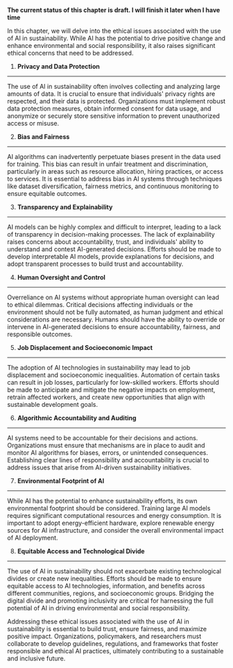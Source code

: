 **The current status of this chapter is draft. I will finish it later when I have time**

In this chapter, we will delve into the ethical issues associated with the use of AI in sustainability. While AI has the potential to drive positive change and enhance environmental and social responsibility, it also raises significant ethical concerns that need to be addressed.

1. **Privacy and Data Protection**
----------------------------------

The use of AI in sustainability often involves collecting and analyzing large amounts of data. It is crucial to ensure that individuals' privacy rights are respected, and their data is protected. Organizations must implement robust data protection measures, obtain informed consent for data usage, and anonymize or securely store sensitive information to prevent unauthorized access or misuse.

2. **Bias and Fairness**
------------------------

AI algorithms can inadvertently perpetuate biases present in the data used for training. This bias can result in unfair treatment and discrimination, particularly in areas such as resource allocation, hiring practices, or access to services. It is essential to address bias in AI systems through techniques like dataset diversification, fairness metrics, and continuous monitoring to ensure equitable outcomes.

3. **Transparency and Explainability**
--------------------------------------

AI models can be highly complex and difficult to interpret, leading to a lack of transparency in decision-making processes. The lack of explainability raises concerns about accountability, trust, and individuals' ability to understand and contest AI-generated decisions. Efforts should be made to develop interpretable AI models, provide explanations for decisions, and adopt transparent processes to build trust and accountability.

4. **Human Oversight and Control**
----------------------------------

Overreliance on AI systems without appropriate human oversight can lead to ethical dilemmas. Critical decisions affecting individuals or the environment should not be fully automated, as human judgment and ethical considerations are necessary. Humans should have the ability to override or intervene in AI-generated decisions to ensure accountability, fairness, and responsible outcomes.

5. **Job Displacement and Socioeconomic Impact**
------------------------------------------------

The adoption of AI technologies in sustainability may lead to job displacement and socioeconomic inequalities. Automation of certain tasks can result in job losses, particularly for low-skilled workers. Efforts should be made to anticipate and mitigate the negative impacts on employment, retrain affected workers, and create new opportunities that align with sustainable development goals.

6. **Algorithmic Accountability and Auditing**
----------------------------------------------

AI systems need to be accountable for their decisions and actions. Organizations must ensure that mechanisms are in place to audit and monitor AI algorithms for biases, errors, or unintended consequences. Establishing clear lines of responsibility and accountability is crucial to address issues that arise from AI-driven sustainability initiatives.

7. **Environmental Footprint of AI**
------------------------------------

While AI has the potential to enhance sustainability efforts, its own environmental footprint should be considered. Training large AI models requires significant computational resources and energy consumption. It is important to adopt energy-efficient hardware, explore renewable energy sources for AI infrastructure, and consider the overall environmental impact of AI deployment.

8. **Equitable Access and Technological Divide**
------------------------------------------------

The use of AI in sustainability should not exacerbate existing technological divides or create new inequalities. Efforts should be made to ensure equitable access to AI technologies, information, and benefits across different communities, regions, and socioeconomic groups. Bridging the digital divide and promoting inclusivity are critical for harnessing the full potential of AI in driving environmental and social responsibility.

Addressing these ethical issues associated with the use of AI in sustainability is essential to build trust, ensure fairness, and maximize positive impact. Organizations, policymakers, and researchers must collaborate to develop guidelines, regulations, and frameworks that foster responsible and ethical AI practices, ultimately contributing to a sustainable and inclusive future.
